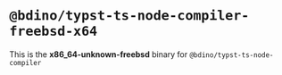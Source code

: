 # `@bdino/typst-ts-node-compiler-freebsd-x64`

This is the **x86_64-unknown-freebsd** binary for `@bdino/typst-ts-node-compiler`
